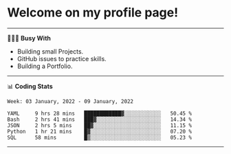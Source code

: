 # Welcome on my profile page!
<!-- print(("dralla"[::-1]+"s").capitalize()) -->

---
👨🏻‍💻 **Busy With**
* Building small Projects.
* GitHub issues to practice skills.
* Building a Portfolio.

---
📊 **Coding Stats**
<!--START_SECTION:waka-->
```text
Week: 03 January, 2022 - 09 January, 2022

YAML     9 hrs 28 mins   ████████████▓░░░░░░░░░░░░   50.45 % 
Bash     2 hrs 41 mins   ███▓░░░░░░░░░░░░░░░░░░░░░   14.34 % 
JSON     2 hrs 5 mins    ██▓░░░░░░░░░░░░░░░░░░░░░░   11.15 % 
Python   1 hr 21 mins    █▓░░░░░░░░░░░░░░░░░░░░░░░   07.20 % 
SQL      58 mins         █▒░░░░░░░░░░░░░░░░░░░░░░░   05.23 % 
```
<!--END_SECTION:waka-->
---
